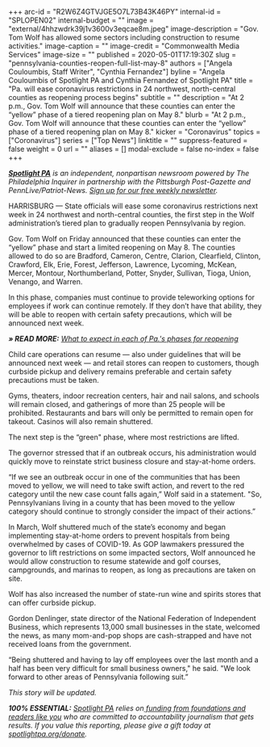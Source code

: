 +++
arc-id = "R2W6Z4GTVJGE5O7L73B43K46PY"
internal-id = "SPLOPEN02"
internal-budget = ""
image = "external/4hhzwdrk39j1v3600v3eqcae8m.jpeg"
image-description = "Gov. Tom Wolf has allowed some sectors including construction to resume activities."
image-caption = ""
image-credit = "Commonwealth Media Services"
image-size = ""
published = 2020-05-01T17:19:30Z
slug = "pennsylvania-counties-reopen-full-list-may-8"
authors = ["Angela Couloumbis, Staff Writer", "Cynthia Fernandez"]
byline = "Angela Couloumbis of Spotlight PA and Cynthia Fernandez of Spotlight PA"
title = "Pa. will ease coronavirus restrictions in 24 northwest, north-central counties as reopening process begins"
subtitle = ""
description = "At 2 p.m., Gov. Tom Wolf will announce that these counties can enter the “yellow” phase of a tiered reopening plan on May 8."
blurb = "At 2 p.m., Gov. Tom Wolf will announce that these counties can enter the “yellow” phase of a tiered reopening plan on May 8."
kicker = "Coronavirus"
topics = ["Coronavirus"]
series = ["Top News"]
linktitle = ""
suppress-featured = false
weight = 0
url = ""
aliases = []
modal-exclude = false
no-index = false
+++

<a href="https://www.spotlightpa.org/"><i><b>Spotlight PA</b></i></a><i> is an independent, nonpartisan newsroom powered by The Philadelphia Inquirer in partnership with the Pittsburgh Post-Gazette and PennLive/Patriot-News. </i><a href="https://www.spotlightpa.org/newsletters"><i>Sign up for our free weekly newsletter</i></a><i>.</i>

HARRISBURG — State officials will ease some coronavirus restrictions next week in 24 northwest and north-central counties, the first step in the Wolf administration’s tiered plan to gradually reopen Pennsylvania by region.

Gov. Tom Wolf on Friday announced that these counties can enter the “yellow” phase and start a limited reopening on May 8. The counties allowed to do so are Bradford, Cameron, Centre, Clarion, Clearfield, Clinton, Crawford, Elk, Erie, Forest, Jefferson, Lawrence, Lycoming, McKean, Mercer, Montour, Northumberland, Potter, Snyder, Sullivan, Tioga, Union, Venango, and Warren.

In this phase, companies must continue to provide teleworking options for employees if work can continue remotely. If they don’t have that ability, they will be able to reopen with certain safety precautions, which will be announced next week.

<b><i>» READ MORE:</b> <a href="https://www.spotlightpa.org/news/2020/05/pennsylvania-coronavirus-reopening-tiers-phases-red-yellow-green/">What to expect in each of Pa.'s phases for reopening</a></i>

Child care operations can resume — also under guidelines that will be announced next week — and retail stores can reopen to customers, though curbside pickup and delivery remains preferable and certain safety precautions must be taken. 

Gyms, theaters, indoor recreation centers, hair and nail salons, and schools will remain closed, and gatherings of more than 25 people will be prohibited. Restaurants and bars will only be permitted to remain open for takeout. Casinos will also remain shuttered.

<script src="https://www.spotlightpa.org/embed.js" async></script><div data-spl-embed-version="1" data-spl-src="https://www.spotlightpa.org/embeds/donate/"></div>


The next step is the “green" phase, where most restrictions are lifted. 

The governor stressed that if an outbreak occurs, his administration would quickly move to reinstate strict business closure and stay-at-home orders.

“If we see an outbreak occur in one of the communities that has been moved to yellow, we will need to take swift action, and revert to the red category until the new case count falls again,” Wolf said in a statement. "So, Pennsylvanians living in a county that has been moved to the yellow category should continue to strongly consider the impact of their actions.”

In March, Wolf shuttered much of the state’s economy and began implementing stay-at-home orders to prevent hospitals from being overwhelmed by cases of COVID-19. As GOP lawmakers pressured the governor to lift restrictions on some impacted sectors, Wolf announced he would allow construction to resume statewide and golf courses, campgrounds, and marinas to reopen, as long as precautions are taken on site.

Wolf has also increased the number of state-run wine and spirits stores that can offer curbside pickup.

Gordon Denlinger, state director of the National Federation of Independent Business, which represents 13,000 small businesses in the state, welcomed the news, as many mom-and-pop shops are cash-strapped and have not received loans from the government.

“Being shuttered and having to lay off employees over the last month and a half has been very difficult for small business owners," he said. "We look forward to other areas of Pennsylvania following suit.”

<i>This story will be updated. </i>

<i><b>100% ESSENTIAL:</b></i> <a href="https://www.spotlightpa.org/"><i>Spotlight PA</i></a><i> relies on</i><a href="https://www.spotlightpa.org/support"><i> funding from foundations and readers like you</i></a><i> who are committed to accountability journalism that gets results. If you value this reporting, please give a gift today at </i><a href="https://www.spotlightpa.org/donate"><i>spotlightpa.org/donate</i></a><i>.</i>

<script src="https://www.spotlightpa.org/embed.js" async></script><div data-spl-embed-version="1" data-spl-src="https://www.spotlightpa.org/embeds/tips/?tip_text=Do%20you%20have%20a%20tip%20about%20%3Cb%3Ehow%20Pa.'s%20government%20is%20responding%20to%20the%20coronavirus%3C%2Fb%3E%3F%20Tell%20us."></div>

